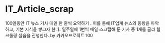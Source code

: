 # IT_Article_scrap
100일동안 IT 뉴스 기사 매일 한 줄씩 요약하기 . 이를 통해 IT업계 뉴스와 동향을 파악하고, 기본 지식을 쌓고자 한다. 일주일에 1번씩 매일 스크랩해 둔 기사 중 1개를 골라 웹 크롤링 실습을 진행한다. by 카카오프로젝트 100
